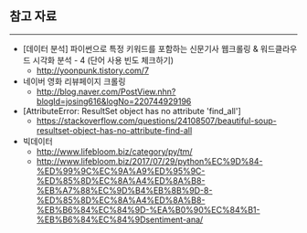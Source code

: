 ## 참고 자료

----------

- [데이터 분석] 파이썬으로 특정 키워드를 포함하는 신문기사 웹크롤링 & 워드클라우드 시각화 분석 - 4 (단어 사용 빈도 체크하기)
    - http://yoonpunk.tistory.com/7
- 네이버 영화 리뷰페이지 크롤링 
    -   http://blog.naver.com/PostView.nhn?blogId=josing616&logNo=220744929196
- [AttributeError: ResultSet object has no attribute 'find_all']
    - https://stackoverflow.com/questions/24108507/beautiful-soup-resultset-object-has-no-attribute-find-all
- 빅데이터 
    - http://www.lifebloom.biz/category/py/tm/
    - http://www.lifebloom.biz/2017/07/29/python%EC%9D%84-%ED%99%9C%EC%9A%A9%ED%95%9C-%ED%85%8D%EC%8A%A4%ED%8A%B8-%EB%A7%88%EC%9D%B4%EB%8B%9D-8-%ED%85%8D%EC%8A%A4%ED%8A%B8-%EB%B6%84%EC%84%9D-%EA%B0%90%EC%84%B1-%EB%B6%84%EC%84%9Dsentiment-ana/